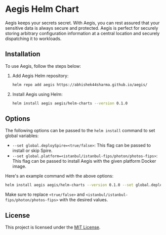 # Aegis Helm Chart

Aegis keeps your secrets secret. With Aegis, you can rest assured that your sensitive data is always secure and protected. Aegis is perfect for securely storing arbitrary configuration information at a central location and securely dispatching it to workloads.

## Installation

To use Aegis, follow the steps below:

1. Add Aegis Helm repository:

    ```bash
    helm repo add aegis https://abhishek44sharma.github.io/aegis/
    ```

2. Install Aegis using Helm:

    ```bash
    helm install aegis aegis/helm-charts --version 0.1.0
    ```

## Options

The following options can be passed to the `helm install` command to set global variables:

- `--set global.deploySpire=<true/false>`: This flag can be passed to install or skip Spire.
- `--set global.platform=<istanbul/istanbul-fips/photon/photos-fips>`: This flag can be passed to install Aegis with the given platform Docker image.

Here's an example command with the above options:

```bash
helm install aegis aegis/helm-charts --version 0.1.0 --set global.deploySpire=true --set global.platform=istanbul
```

Make sure to replace `<true/false>` and `<istanbul/istanbul-fips/photon/photos-fips>` with the desired values.

## License

This project is licensed under the [MIT License](LICENSE).